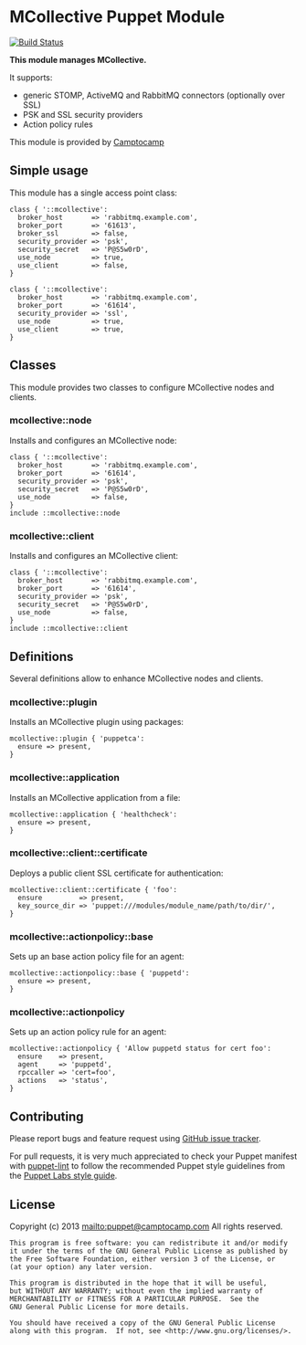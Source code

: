 # MCollective Puppet Module

[![Build Status](https://travis-ci.org/camptocamp/puppet-mcollective.png?branch=master)](https://travis-ci.org/camptocamp/puppet-mcollective)

**This module manages MCollective.**

It supports:
* generic STOMP, ActiveMQ and RabbitMQ connectors (optionally over SSL)
* PSK and SSL security providers
* Action policy rules

This module is provided by [Camptocamp](http://www.camptocamp.com/)

## Simple usage

This module has a single access point class:

    class { '::mcollective':
      broker_host       => 'rabbitmq.example.com',
      broker_port       => '61613',
      broker_ssl        => false,
      security_provider => 'psk',
      security_secret   => 'P@S5w0rD',
      use_node          => true,
      use_client        => false,
    }

    class { '::mcollective':
      broker_host       => 'rabbitmq.example.com',
      broker_port       => '61614',
      security_provider => 'ssl',
      use_node          => true,
      use_client        => true,
    }

## Classes

This module provides two classes to configure MCollective nodes and clients.

### mcollective::node

Installs and configures an MCollective node:

    class { '::mcollective':
      broker_host       => 'rabbitmq.example.com',
      broker_port       => '61614',
      security_provider => 'psk',
      security_secret   => 'P@S5w0rD',
      use_node          => false,
    }
    include ::mcollective::node

### mcollective::client

Installs and configures an MCollective client:

    class { '::mcollective':
      broker_host       => 'rabbitmq.example.com',
      broker_port       => '61614',
      security_provider => 'psk',
      security_secret   => 'P@S5w0rD',
      use_node          => false,
    }
    include ::mcollective::client

## Definitions

Several definitions allow to enhance MCollective nodes and clients.

### mcollective::plugin

Installs an MCollective plugin using packages:

    mcollective::plugin { 'puppetca':
      ensure => present,
    }

### mcollective::application

Installs an MCollective application from a file:

    mcollective::application { 'healthcheck':
      ensure => present,
    }

### mcollective::client::certificate

Deploys a public client SSL certificate for authentication:

    mcollective::client::certificate { 'foo':
      ensure         => present,
      key_source_dir => 'puppet:///modules/module_name/path/to/dir/',
    }

### mcollective::actionpolicy::base

Sets up an base action policy file for an agent:

    mcollective::actionpolicy::base { 'puppetd':
      ensure => present,
    }

### mcollective::actionpolicy

Sets up an action policy rule for an agent:

    mcollective::actionpolicy { 'Allow puppetd status for cert foo':
      ensure    => present,
      agent     => 'puppetd',
      rpccaller => 'cert=foo',
      actions   => 'status',
    }

## Contributing

Please report bugs and feature request using [GitHub issue
tracker](https://github.com/camptocamp/puppet-mcollective/issues).

For pull requests, it is very much appreciated to check your Puppet manifest
with [puppet-lint](https://github.com/camptocamp/puppet-apt/issues) to follow the recommended Puppet style guidelines from the
[Puppet Labs style guide](http://docs.puppetlabs.com/guides/style_guide.html).

## License

Copyright (c) 2013 <mailto:puppet@camptocamp.com> All rights reserved.

    This program is free software: you can redistribute it and/or modify
    it under the terms of the GNU General Public License as published by
    the Free Software Foundation, either version 3 of the License, or
    (at your option) any later version.
    
    This program is distributed in the hope that it will be useful,
    but WITHOUT ANY WARRANTY; without even the implied warranty of
    MERCHANTABILITY or FITNESS FOR A PARTICULAR PURPOSE.  See the
    GNU General Public License for more details.
    
    You should have received a copy of the GNU General Public License
    along with this program.  If not, see <http://www.gnu.org/licenses/>.

